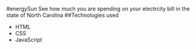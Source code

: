 #energySun
See how much you are spending on your electrcity bill in the state of North Carolina
##Technologies used
- HTML
- CSS
- JavaScript
